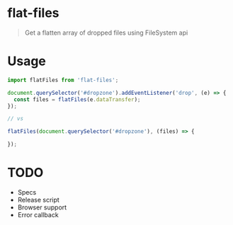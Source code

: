 # flat-files
> Get a flatten array of dropped files using FileSystem api

# Usage

```javascript
import flatFiles from 'flat-files';

document.querySelector('#dropzone').addEventListener('drop', (e) => {
  const files = flatFiles(e.dataTransfer);
});

// vs 

flatFiles(document.querySelector('#dropzone'), (files) => {

});

```

# TODO

* Specs
* Release script
* Browser support
* Error callback